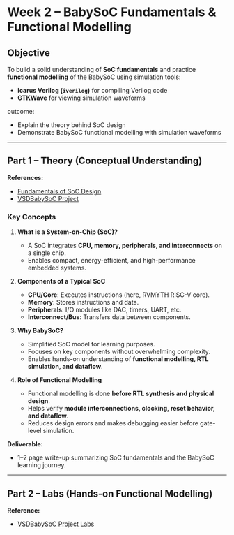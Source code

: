 # Week 2 – BabySoC Fundamentals & Functional Modelling

## Objective
To build a solid understanding of **SoC fundamentals** and practice **functional modelling** of the BabySoC using simulation tools:

- **Icarus Verilog (`iverilog`)** for compiling Verilog code  
- **GTKWave** for viewing simulation waveforms  

outcome:

- Explain the theory behind SoC design  
- Demonstrate BabySoC functional modelling with simulation waveforms  

---

## Part 1 – Theory (Conceptual Understanding)

**References:**  
- [Fundamentals of SoC Design](https://github.com/hemanthkumardm/SFAL-VSD-SoCJourney/tree/main/11.%20Fundamentals%20of%20SoC%20Design)  
- [VSDBabySoC Project](https://github.com/hemanthkumardm/SFAL-VSD-SoCJourney/tree/main/12.%20VSDBabySoC%20Project)

### Key Concepts

1. **What is a System-on-Chip (SoC)?**  
   - A SoC integrates **CPU, memory, peripherals, and interconnects** on a single chip.  
   - Enables compact, energy-efficient, and high-performance embedded systems.  

2. **Components of a Typical SoC**  
   - **CPU/Core**: Executes instructions (here, RVMYTH RISC-V core).  
   - **Memory**: Stores instructions and data.  
   - **Peripherals**: I/O modules like DAC, timers, UART, etc.  
   - **Interconnect/Bus**: Transfers data between components.  

3. **Why BabySoC?**  
   - Simplified SoC model for learning purposes.  
   - Focuses on key components without overwhelming complexity.  
   - Enables hands-on understanding of **functional modelling, RTL simulation, and dataflow**.  

4. **Role of Functional Modelling**  
   - Functional modelling is done **before RTL synthesis and physical design**.  
   - Helps verify **module interconnections, clocking, reset behavior, and dataflow**.  
   - Reduces design errors and makes debugging easier before gate-level simulation.

**Deliverable:**  
- 1–2 page write-up summarizing SoC fundamentals and the BabySoC learning journey.

---

## Part 2 – Labs (Hands-on Functional Modelling)

**Reference:**  
- [VSDBabySoC Project Labs](https://github.com/hemanthkumardm/SFAL-VSD-SoCJourney/tree/main/12.%20VSDBabySoC%20Project)


